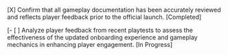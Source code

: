 [X] Confirm that all gameplay documentation has been accurately reviewed and reflects player feedback prior to the official launch. [Completed]

[- [ ] Analyze player feedback from recent playtests to assess the effectiveness of the updated onboarding experience and gameplay mechanics in enhancing player engagement. [In Progress]